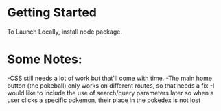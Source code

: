 # Getting Started 

To Launch Locally, install node package.

# Some Notes:

-CSS still needs a lot of work but that'll come with time.
-The main home button (the pokeball) only works on different routes, so that needs a fix
-I would like to include the use of search/query parameters later so when a user clicks a specific pokemon, their place in the pokedex is not lost
